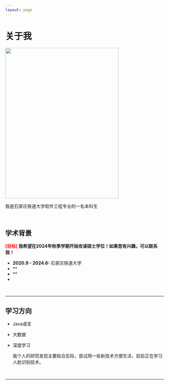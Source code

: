 ```yaml
---
layout: page
---
```


# 关于我

<img src="https://lhy690.github.io/liuhuayu.jpg" class="floatpic" width="360" height="480">




  我是石家庄铁道大学软件工程专业的一名本科生


<br>

## 学术背景

**<font color='red'>[目标]</font> 我希望在2024年秋季学期开始攻读硕士学位！如果您有兴趣，可以联系我！**

- **2020.9 - 2024.6:** 石家庄铁道大学
- **
- **
- 

<br>

---

## 学习方向

- Java语言
- 大数据
- 深度学习

  我个人的研究发现主要贴合实际，尝试用一些新技术方便生活，目前正在学习人脸识别技术。

<br>

---

